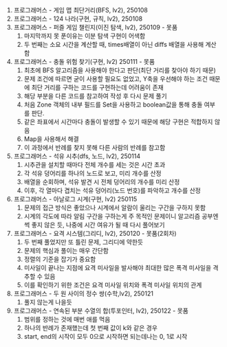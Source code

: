 1. 프로그래머스 - 게임 맵 최단거리(BFS, lv2), 250108
2. 프로그래머스 - 124 나라(구현, 규칙, lv2), 250108
3. 프로그래머스 - 퍼즐 게임 챌린지(이진 탐색, lv2), 250109 - 못품
	1. 마지막까지 못 푼이유는 이분 탐색 구현이 어색함
	2. 두 번째는 소요 시간을 계산할 때, times배열이 아닌 diffs 배열을 사용해 계산함
4. 프로그래머스 - 충돌 위험 찾기(구현, lv2) 250111 - 못품
	1. 최초에 BFS 알고리즘을 사용해야 한다고 판단(최단 거리를 찾아야 하기 때문)
	2. 문제 조건에 따르면 굳이 사용할 필요도 없었고, Y축을 우선해야 하는 조건 때문에 최단 거리를 구하는 코드를 구현하는데 어려움이 존재
	3. 해당 부분을 다른 코드를 참고하여 작성 후 다시 문제 풀기
	4. 처음 Zone 객체의 내부 필드를 Set을 사용하고 boolean값을 통해 충돌 여부를 판단.
	5. 같은 좌표에서 시간마다 충돌이 발생할 수 있기 때문에 해당 구현은 적합하지 않음
	6. Map을 사용해서 해결
	7. 이 과정에서 반례를 찾지 못해 다른 사람의 반례를 참고함
5. 프로그래머스 - 석유 시추(dfs, 노드, lv2), 250114
	1. 시추관을 설치할 때마다 전체 개수를 세는 것은 시간 초과
	2. 각 석유 덩어리를 하나의 노드로 보고, 미리 개수를 산정
	3. 배열을 순회하며, 석유 발견 시 전체 덩어리의 개수를 미리 산정
	4. 이후, 각 열마다 겹치는 석유 덩어리(노드 번호)를 파악하고 개수를 산정
6. 프로그래머스 - 아날로그 시계(구현, lv2) 250115
	1. 문제의 접근 방식은 좋았으나 시계에서 알람이 울리는 구간을 구하지 못함
	2. 시계의 각도에 따라 알림 구간을 구하는게 주 목적인 문제이니 알고리즘 공부엔 썩 좋지 않은 듯, 나중에 시간 여유가 될 때 다시 풀어보기
7. 프로그래머스 - 요격 시스템(그리디, lv2), 250120 - 못품(2회차)
	1. 두 번째 풀었지만 또 틀린 문제, 그리디에 약한듯
	2. 문제의 핵심과 풀이는 매우 간단함
	3. 정렬의 기준을 잡기가 중요함
	4. 미사일이 끝나는 지점에 요격 미사일을 발사해야 최대한 많은 폭격 미사일을 격추할 수 있음
	5. 이를 확인하기 위한 조건은 요격 미사일 위치와 폭격 미사일 위치의 관계
8. 프로그래머스 - 두 원 사이의 정수 쌍(수학,lv2), 250121
	1. 풀지 않는게 나을듯
9. 프로그래머스 - 연속된 부분 수열의 합(투포인터, lv2), 250122 - 못품
	1. 범위를 정하는 것에 매번 애를 먹음
	2. 하나의 반례가 존재했는데 첫 번째 값이 k와 같은 경우
	3. start, end의 시작이 모두 0으로 시작하면 되는데나는 0, 1로 시작 